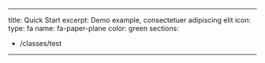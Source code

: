 ---
title: Quick Start
excerpt: Demo example, consectetuer adipiscing elit
icon:
  type: fa
  name: fa-paper-plane
color: green
sections:
  - /classes/test
  ---
